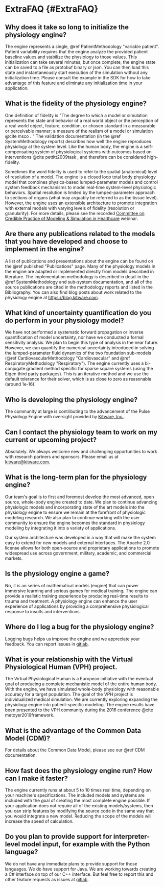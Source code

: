 ExtraFAQ {#ExtraFAQ}
============

## Why does it take so long to initialize the physiology engine?
The engine represents a single, @ref PatientMethodology "variable patient". 
Patient variability requires that the engine analyze the provided patient baseline values and stabilize the physiology to those values. 
This initialization can take several minutes, but once complete, the engine state can be saved to a file as protobuf binary or json.
You can then load this state and instantaneously start execution of the simulation without any initialization time.
Please consult the example in the SDK for how to take advantage of this feature and eliminate any initialization time in your application.

## What is the fidelity of the physiology engine?
One definition of fidelity is "The degree to which a model or simulation represents the state and 
behavior of a real world object or the perception of a real world object, feature, condition, or chosen 
standard in a measurable or perceivable manner; a measure of the realism of a model or simulation @cite msco . " 
The validation documentation (in the @ref SystemMethodology reports) describes how well the engine 
reproduces physiology at the system level. Like the human body, the engine is a self-compensating system of 
physiological systems with outcomes based on interventions @cite pettitt2009task , and therefore can be considered high-fidelity.

Sometimes the word fidelity is used to refer to the spatial (anatomical) level of resolution of a model. 
The engine is a closed loop 
total body physiology model that combines physics-based lumped-parameter models 
and control system feedback mechanisms to model real-time system-level 
physiologic behaviors. Spatial resolution is limited by the lumped-parameter approach 
to sections of organs (what may arguably be referred to as the tissue level). However, the engine
uses an extensible architecture to promote integration with external models with varying levels of 
fidelity (resolution or granularity). For more details, please see the recorded [Committee on Credible Practice of Modeling & Simulation 
in Healthcare](https://simtk.org/projects/cpms/ "CPMS") webinar.

## Are there any publications related to the models that you have developed and choose to implement in the engine?
A list of publications and presentations about the engine can be found on the @ref published "Publications" page. 
Many of the physiology models in the engine are adapted or implemented directly from models described in literature. 
The implementation methodology is described in detail in the @ref SystemMethodology and sub-system documentation, and 
all of the source publications are cited in the methodology reports and listed in the Bibliography. You can also find blog posts about work related to the physiology engine at https://blog.kitware.com.

## What kind of uncertainty quantification do you do perform in your physiology model?
We have not performed a systematic forward propagation or inverse quantification of model uncertainty, 
nor have we conducted a formal sensitivity analysis. We plan to begin this type of analysis in the near future. However, we can quantify the numerical 
uncertainty introduced in solving the lumped-parameter fluid dynamics of the two foundation sub-models 
(@ref CardiovascularMethodology "Cardiovascular" and @ref RespiratoryMethodology "Respiratory"). The engine currently uses a bi-conjugate 
gradient method specific for sparse square systems (using the Eigen third party packages). This is an 
iterative method and we use the default tolerance for their solver, which is as close to zero as reasonable (around 1e-16). 

## Who is developing the physiology engine?
The community at large is contributing to the advancement of the Pulse Physiology Engine with oversight provided by <a href="https://www.kitware.com/">Kitware, Inc.</a>.  

## Can I contact the physiology team to work on my current or upcoming project?
Absolutely. We always welcome new and challenging opportunities to 
work with research partners and sponsors. Please email us at kitware@kitware.com.

## What is the long-term plan for the physiology engine?
Our team's goal is to first and foremost develop the most advanced, 
open source, whole-body engine created to date. We plan to continue advancing physiologic models and incorporating state of the art models into the physiology engine to ensure we remain at the forefront of physiologic modeling research. We also plan to continue working with the user community to ensure 
the engine becomes the standard in physiology modeling by integrating it into a variety of applications.

Our system architecture was developed in a way that will make 
the system easy to extend for new models and external interfaces. The Apache 2.0 license 
allows for both open-source and proprietary applications to promote 
widespread use across government, military, academic, and commercial markets.

## Is the physiology engine a game?
No, it is an series of mathematical models (engine) that can power immersive 
learning and serious games for medical training. The 
engine can provide a realistic training experience by producing real-time 
results to trauma and treatment. A physiology engine can enhance the user experience of applications 
by providing a comprehensive physiological response to insults and interventions.

## Where do I log a bug for the physiology engine?
Logging bugs helps us improve the engine and we appreciate your 
feedback. You can report issues in <a href="https://gitlab.kitware.com/physiology/engine/issues">gitlab</a>.

## What is your relationship with the Virtual Physiological Human (VPH) project.
The Virtual Physiological Human is a European initiative with the eventual goal of producing a complete 
mechanistic model of the entire human body. With the engine, we have simulated whole-body physiology 
with reasonable accuracy for a target population. The goal of the VPH project is individualized 
medical simulation. We are currently exploring expanding the physiology engine into patient-specific modeling. The engine results have been presented
to the VPH community during the 2016 conference @cite metoyer2016framework.

## What is the advantage of the Common Data Model (CDM)?
For details about the Common Data Model, please see our @ref CDM documentation.

## How fast does the physiology engine run? How can I make it faster?
The engine currently runs at about 5 to 10 times real time, depending on your machine's specifications. The included models and systems are included with the goal of creating the most complete engine possible. If your application does not require all of the existing models/systems, 
then you can strip features by modifying the source code in the same way that you would integrate a new model. Reducing the scope of the models will increase the speed of calculation.

## Do you plan to provide support for interpreter-level model input, for example with the Python language?
We do not have any immediate plans to provide support for those languages. 
We do have support for Java. We are working towards creating a C# interface on top of our C++ interface. But feel free to report this and other feature requests as issues at <a href="https://gitlab.kitware.com/physiology/engine/issues">gitlab</a>.

